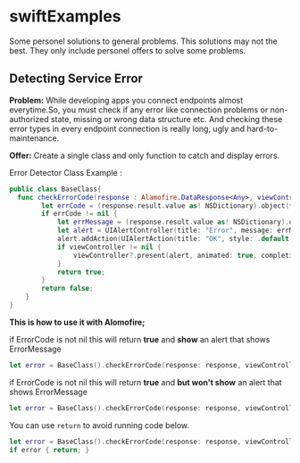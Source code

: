 # swiftExamples
Some personel solutions to general problems.
This solutions may not the best. They only include personel offers to solve some problems.

## Detecting Service Error
**Problem:** While developing apps you connect endpoints almost everytime.So, you must check if any error like connection problems or non-authorized state, missing or wrong data structure etc. And checking these error types in every endpoint connection is really long, ugly and hard-to-maintenance.

**Offer:** Create a single class and only function to catch and display errors.

Error Detector Class Example : 

```swift
public class BaseClass{
  func checkErrorCode(response : Alamofire.DataResponse<Any>, viewController : UIViewController? ) -> Bool {
        let errCode = (response.result.value as! NSDictionary).object(forKey: "ErrorCode") as? String
        if errCode != nil {
            let errMessage = (response.result.value as! NSDictionary).object(forKey: "ErrorMessage") as! String
            let alert = UIAlertController(title: "Error", message: errMessage, preferredStyle: .alert)
            alert.addAction(UIAlertAction(title: "OK", style: .default, handler: nil))
            if viewController != nil {
                viewController?.present(alert, animated: true, completion: nil)
            }
            return true;
        }
        return false;
    }
}

```

**This is how to use it with Alomofire;**

if ErrorCode is not nil this will return **true** and **show** an alert that shows ErrorMessage

```swift
let error = BaseClass().checkErrorCode(response: response, viewController: self)
```

if ErrorCode is not nil this will return **true** and **but won't show** an alert that shows ErrorMessage

```swift
let error = BaseClass().checkErrorCode(response: response, viewController: nil)
```

You can use `return` to avoid running code below.

```swift
let error = BaseClass().checkErrorCode(response: response, viewController: self)
if error { return; }
```

